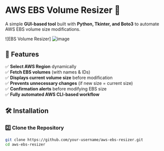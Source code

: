 # AWS EBS Volume Resizer 🚀  

A simple **GUI-based tool** built with **Python, Tkinter, and Boto3** to automate AWS EBS volume size modifications.  

![EBS Volume Resizer]
![image](https://github.com/user-attachments/assets/7501cdc9-6f75-435f-b4d6-c92cef93d773)


## 🌟 Features  
✅ **Select AWS Region** dynamically  
✅ **Fetch EBS volumes** (with names & IDs)  
✅ **Displays current volume size** before modification  
✅ **Prevents unnecessary changes** (if new size = current size)  
✅ **Confirmation alerts** before modifying EBS size  
✅ **Fully automated AWS CLI-based workflow**  

## 🛠️ **Installation**  



### **2️⃣ Clone the Repository**  
```sh
git clone https://github.com/your-username/aws-ebs-resizer.git
cd aws-ebs-resizer
